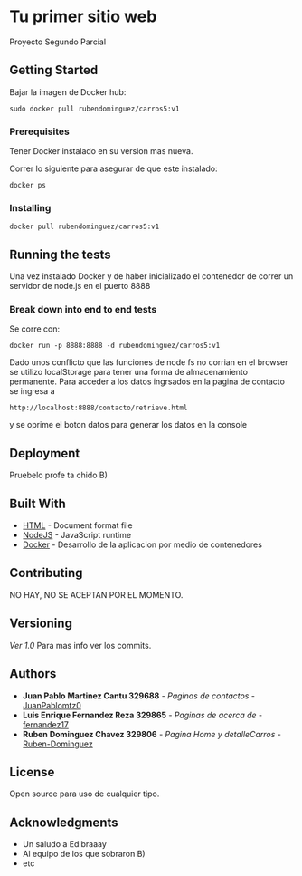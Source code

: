 # Tu primer sitio web

Proyecto Segundo Parcial

## Getting Started

Bajar la imagen de Docker hub:
```
sudo docker pull rubendominguez/carros5:v1
```

### Prerequisites

Tener Docker instalado en su version mas nueva.

Correr lo siguiente para asegurar de que este instalado:

```
docker ps
```

### Installing

```
docker pull rubendominguez/carros5:v1
```

## Running the tests

Una vez instalado Docker y de haber inicializado el contenedor de correr un servidor de node.js en el puerto 8888

### Break down into end to end tests

Se corre con:

```
docker run -p 8888:8888 -d rubendominguez/carros5:v1
```

Dado unos conflicto que las funciones de node fs no corrian en el browser se utilizo localStorage para tener una forma de almacenamiento permanente. Para acceder a los datos ingrsados en la pagina de contacto se ingresa a

```
http://localhost:8888/contacto/retrieve.html
```
y se oprime el boton datos para generar los datos en la console


## Deployment

Pruebelo profe ta chido B)

## Built With

* [HTML](https://en.wikipedia.org/wiki/HTML) - Document format file
* [NodeJS](https://nodejs.org/en/) - JavaScript runtime
* [Docker](https://www.docker.com/) - Desarrollo de la aplicacion por medio de contenedores

## Contributing

NO HAY, NO SE ACEPTAN POR EL MOMENTO.

## Versioning

*Ver 1.0*
Para mas info ver los commits.

## Authors

* **Juan Pablo Martinez Cantu 329688** - *Paginas de contactos* - [JuanPablomtz0](https://github.com/JuanPablomtz0)
* **Luis Enrique Fernandez Reza 329865** - *Paginas de acerca de* - [fernandez17](https://github.com/lfernandez17)
* **Ruben Dominguez Chavez 329806** - *Pagina Home y detalleCarros* - [Ruben-Dominguez](https://github.com/Ruben-Dominguez)

## License

Open source para uso de cualquier tipo.

## Acknowledgments

* Un saludo a Edibraaay
* Al equipo de los que sobraron B)
* etc
